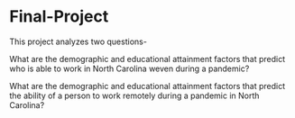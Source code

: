 # Final-Project

This project analyzes two questions-

What are the demographic and educational attainment factors that predict who is able to work in North Carolina weven during a pandemic?


What are the demographic and educational attainment factors that predict the ability of a person to work remotely during a pandemic in North Carolina?
